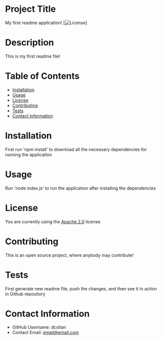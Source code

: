 
# Project Title
My first readme application!
[![License](https://img.shields.io/badge/License-Apache_2.0-blue.svg)]
  
# Description
This is my first readme file!
  
# Table of Contents 
* [Installation](#-Installation)
* [Usage](#-Usage)
* [License](#-License)
* [Contributing](#-Contributing)
* [Tests](#-Tests)
* [Contact Information](#-Contact-Information)
  
# Installation
First run 'npm install' to download all the necessary dependencies for running the application
  
# Usage
Run 'node index.js' to run the application after installing the dependencies
  

# License
You are currently using the [Apache 2.0](https://opensource.org/licenses/Apache-2.0) license.
    
  
# Contributing 
This is an open source project, where anybody may contribute!
  
# Tests
First generate new readme file, push the changes, and then see it in action in Github repository
  
# Contact Information 
* GitHub Username: dcollan
* Contact Email: email@email.com
  